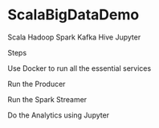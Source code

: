 # ScalaBigDataDemo
Scala Hadoop Spark Kafka Hive Jupyter

Steps    

Use Docker to run all the essential services    

Run the Producer    

Run the Spark Streamer   

Do the Analytics using Jupyter    





